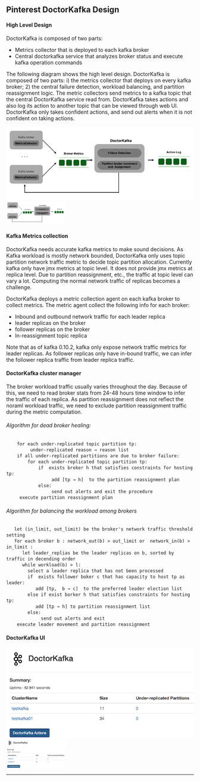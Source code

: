 ## Pinterest DoctorKafka Design

#### High Level Design

DoctorKafka is composed of two parts: 

  * Metrics collector that is deployed to each kafka broker
  * Central doctorkafka service that analyzes broker status and execute kafka operation commands

The following diagram shows the high level design. DoctorKafka is composed of two parts: i) the metrics collector that deploys on every kafka broker; 2) the central failure detection, workload balancing, and partition reassignment logic. The metric collectors send metrics to a kafka topic that the central DoctorKafka service read from. DoctorKafka takes actions and also log its action to another topic that can be viewed through web UI. DoctorKafka only takes confident actions, and send out alerts when it is not confident on taking actions. 

![doctorkafka diagram](doctorkafka_diagram.png)
<img src="doctorkafka_diagram.png" width="160">


#### Kafka Metrics collection

DoctorKafka needs accurate kafka metrics to make sound decisions. As Kafka workload is mostly network bounded, DoctorKafka only uses topic partition network traffic metric to decide topic partition allocation. Currently kafka only have jmx metrics at topic level. It does not provide jmx metrics at replica level. Due to partition reassignment, etc., the traffic at topic level can vary a lot. Computing the normal network traffic of replicas becomes a challenge. 

DoctorKafka deploys a metric collection agent on each kafka broker to collect metrics. The metric agent collect the following info for each broker: 
   *  Inbound and outbound network traffic for each leader replica
   *  leader replicas on the broker
   *  follower replicas on the broker
   *  In-reassignment topic replica

Note that as of kafka 0.10.2, kafka only expose network traffic metrics for leader replicas. As follower replicas only have in-bound traffic, we can infer the follower replica traffic from leader replica traffic. 


#### DoctorKafka cluster manager

The broker workload traffic usually varies throughout the day. Because of this, we need to read broker stats from 24-48 hours time window to infer the traffic of each replica. As partition reassignment does not reflect the noraml workload traffic, we need to exclude partition reassignment traffic during the metric computation. 


###### Algorithm for dead broker healing:

```
    for each under-replicated topic partition tp:
         under-replicated reason → reason list
    if all under-replicated partitions are due to broker failure: 
        for each under-replicated topic partition tp:
            if  exists broker h that satisfies constraints for hosting tp:
                 add [tp → h]  to the partition reassignment plan
            else:
                 send out alerts and exit the procedure 
     execute partition reassignment plan
```

###### Algorithm for balancing the workload among brokers

```
   let (in_limit, out_limit) be the broker's network traffic threshold setting  
   for each broker b : network_out(b) > out_limit or  network_in(b) > in_limit :
      let leader_replias be the leader replicas on b, sorted by traffic in decending order
      while workload(b) > l: 
        select a leader replica that has not been processed
        if  exists follower boker c that has capacity to host tp as leader:
           add [tp,  b → c]  to the preferred leader election list
        else if exist borker h that satisfies constraints for hosting tp:
           add [tp → h] to partition reassignment list
        else:
             send out alerts and exit             
    execute leader movement and partition reassignment
```                     

#### DoctorKafka UI 

![doctorkafka UI](doctorkafka_ui.png)
<img src="doctorkafka_ui.png" width="160">

***


